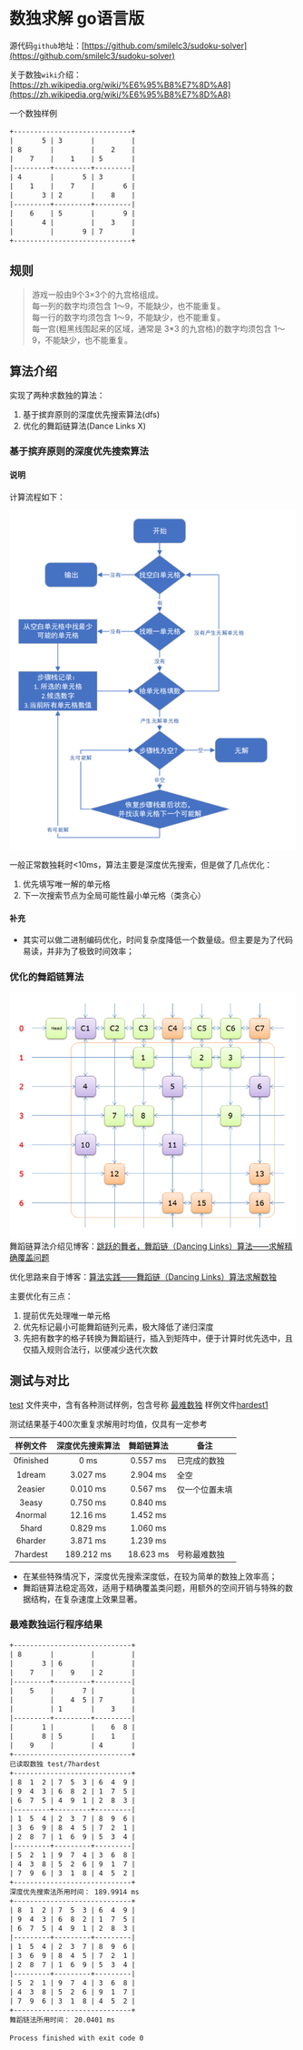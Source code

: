 # 数独求解 go语言版

源代码`github`地址：[https://github.com/smilelc3/sudoku-solver](https://github.com/smilelc3/sudoku-solver)

关于数独`wiki`介绍：[https://zh.wikipedia.org/wiki/%E6%95%B8%E7%8D%A8](https://zh.wikipedia.org/wiki/%E6%95%B8%E7%8D%A8)

一个数独样例
```text
+-----------------------------+
|       5 | 3       |         |
| 8       |         |    2    |
|    7    |    1    | 5       |
|---------+---------+---------|
| 4       |       5 | 3       |
|    1    |    7    |       6 |
|       3 | 2       |    8    |
|---------+---------+---------|
|    6    | 5       |       9 |
|       4 |         |    3    |
|         |       9 | 7       |
+-----------------------------+
```


## 规则
> 游戏一般由9个3×3个的九宫格组成。  
> 每一列的数字均须包含 1～9，不能缺少，也不能重复。  
> 每一行的数字均须包含 1～9，不能缺少，也不能重复。  
> 每一宫(粗黑线围起来的区域，通常是 3*3 的九宫格)的数字均须包含 1～9，不能缺少，也不能重复。 


## 算法介绍

实现了两种求数独的算法：
1. 基于摈弃原则的深度优先搜索算法(dfs)
2. 优化的舞蹈链算法(Dance Links X)

### 基于摈弃原则的深度优先搜索算法

#### 说明

计算流程如下：

![](document/微信截图_20201114000856.png)

一般正常数独耗时<10ms，算法主要是深度优先搜索，但是做了几点优化：

1. 优先填写唯一解的单元格
2. 下一次搜索节点为全局可能性最小单元格（类贪心）

#### 补充
* 其实可以做二进制编码优化，时间复杂度降低一个数量级。但主要是为了代码易读，并非为了极致时间效率；

### 优化的舞蹈链算法
![](document/danceLink.png)
舞蹈链算法介绍见博客：[跳跃的舞者，舞蹈链（Dancing Links）算法——求解精确覆盖问题](https://www.cnblogs.com/grenet/p/3145800.html)

优化思路来自于博客：[算法实践——舞蹈链（Dancing Links）算法求解数独](https://www.cnblogs.com/grenet/p/3163550.html)

主要优化有三点：

1. 提前优先处理唯一单元格
2. 优先标记最小可能舞蹈链列元素，极大降低了递归深度
3. 先把有数字的格子转换为舞蹈链行，插入到矩阵中，便于计算时优先选中，且仅插入规则合法行，以便减少迭代次数


## 测试与对比
[test](test) 文件夹中，含有各种测试样例，包含号称
[最难数独](https://baike.baidu.com/item/%E4%B8%96%E7%95%8C%E6%9C%80%E9%9A%BE%E6%95%B0%E7%8B%AC/13848819) 样例文件[hardest1](test/7hardest)

测试结果基于400次重复求解用时均值，仅具有一定参考

| 样例文件  | 深度优先搜索算法 | 舞蹈链算法 | 备注           |
| :-------: | :--------------: | :--------: | -------------- |
| 0finished |       0 ms       |  0.557 ms  | 已完成的数独   |
|  1dream   |     3.027 ms     |  2.904 ms  | 全空           |
|  2easier  |     0.010 ms     |  0.567 ms  | 仅一个位置未填 |
|   3easy   |     0.750 ms     |  0.840 ms  |                |
|  4normal  |     12.16 ms     |  1.452 ms  |                |
|   5hard   |     0.829 ms     |  1.060 ms  |                |
|  6harder  |     3.871 ms     |  1.239 ms  |                |
| 7hardest  |    189.212 ms    | 18.623 ms  | 号称最难数独   |

* 在某些特殊情况下，深度优先搜索深度低，在较为简单的数独上效率高；
* 舞蹈链算法稳定高效，适用于精确覆盖类问题，用额外的空间开销与特殊的数据结构，在复杂速度上效果显著。

### 最难数独运行程序结果
```text
+-----------------------------+
| 8       |         |         |
|       3 | 6       |         |
|    7    |    9    | 2       |
|---------+---------+---------|
|    5    |       7 |         |
|         |    4  5 | 7       |
|         | 1       |    3    |
|---------+---------+---------|
|       1 |         |    6  8 |
|       8 | 5       |    1    |
|    9    |         | 4       |
+-----------------------------+
已读取数独 test/7hardest
+-----------------------------+
| 8  1  2 | 7  5  3 | 6  4  9 |
| 9  4  3 | 6  8  2 | 1  7  5 |
| 6  7  5 | 4  9  1 | 2  8  3 |
|---------+---------+---------|
| 1  5  4 | 2  3  7 | 8  9  6 |
| 3  6  9 | 8  4  5 | 7  2  1 |
| 2  8  7 | 1  6  9 | 5  3  4 |
|---------+---------+---------|
| 5  2  1 | 9  7  4 | 3  6  8 |
| 4  3  8 | 5  2  6 | 9  1  7 |
| 7  9  6 | 3  1  8 | 4  5  2 |
+-----------------------------+
深度优先搜索法所用时间： 189.9914 ms
+-----------------------------+
| 8  1  2 | 7  5  3 | 6  4  9 |
| 9  4  3 | 6  8  2 | 1  7  5 |
| 6  7  5 | 4  9  1 | 2  8  3 |
|---------+---------+---------|
| 1  5  4 | 2  3  7 | 8  9  6 |
| 3  6  9 | 8  4  5 | 7  2  1 |
| 2  8  7 | 1  6  9 | 5  3  4 |
|---------+---------+---------|
| 5  2  1 | 9  7  4 | 3  6  8 |
| 4  3  8 | 5  2  6 | 9  1  7 |
| 7  9  6 | 3  1  8 | 4  5  2 |
+-----------------------------+
舞蹈链法所用时间： 20.0401 ms

Process finished with exit code 0



```